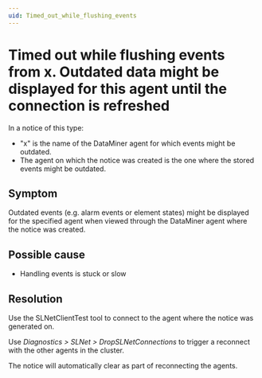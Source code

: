 ```yaml
---
uid: Timed_out_while_flushing_events
---
```


# Timed out while flushing events from x. Outdated data might be displayed for this agent until the connection is refreshed

In a notice of this type:

- "x" is the name of the DataMiner agent for which events might be outdated.
- The agent on which the notice was created is the one where the stored events might be outdated.

## Symptom

Outdated events (e.g. alarm events or element states) might be displayed for the specified agent when viewed through the DataMiner agent where the notice was created.

## Possible cause

- Handling events is stuck or slow

## Resolution

Use the SLNetClientTest tool to connect to the agent where the notice was generated on.

Use *Diagnostics > SLNet > DropSLNetConnections* to trigger a reconnect with the other agents in the cluster.

The notice will automatically clear as part of reconnecting the agents.
